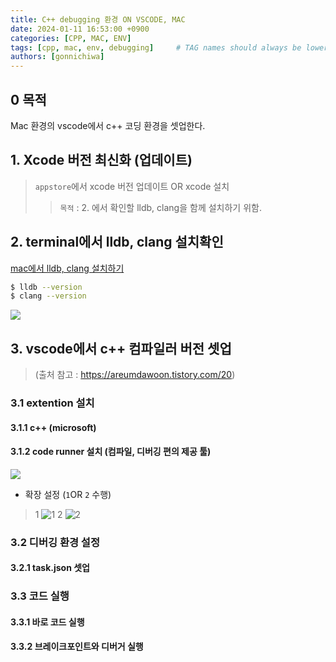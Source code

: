 ```yaml
---
title: C++ debugging 환경 ON VSCODE, MAC
date: 2024-01-11 16:53:00 +0900
categories: [CPP, MAC, ENV]
tags: [cpp, mac, env, debugging]     # TAG names should always be lowercase
authors: [gonnichiwa]
---
```


## 0 목적

Mac 환경의 vscode에서 c++ 코딩 환경을 셋업한다.

## 1. Xcode 버전 최신화 (업데이트)
> `appstore`에서 xcode 버전 업데이트 OR xcode 설치   
>> `목적` : 2. 에서 확인할 lldb, clang을 함께 설치하기 위함.

## 2. terminal에서 lldb, clang 설치확인

[mac에서 lldb, clang 설치하기](링크)

```sh
$ lldb --version
$ clang --version
```

![](https://img1.daumcdn.net/thumb/R1280x0/?scode=mtistory2&fname=https%3A%2F%2Fblog.kakaocdn.net%2Fdn%2F8clGB%2FbtsDmqNgPql%2FkfkdWLXj4xK4JbRV1fKBZ0%2Fimg.png)

## 3. vscode에서 c++ 컴파일러 버전 셋업  
> (출처 참고 : https://areumdawoon.tistory.com/20)

### 3.1 extention 설치

#### 3.1.1 c++ (microsoft)

#### 3.1.2 code runner 설치 (컴파일, 디버깅 편의 제공 툴)

![](https://img1.daumcdn.net/thumb/R1280x0/?scode=mtistory2&fname=https%3A%2F%2Fblog.kakaocdn.net%2Fdn%2FbQWZrO%2FbtsDnxZrpYS%2FEtNN6IuhbGBq97dS0tGk9k%2Fimg.png)

- 확장 설정 (`1`OR `2` 수행)
> 1
![1](https://img1.daumcdn.net/thumb/R1280x0/?scode=mtistory2&fname=https%3A%2F%2Fblog.kakaocdn.net%2Fdn%2FdKo6vn%2FbtsDjXyzlIl%2FgMyKbt4uBORW1kqKkjUcZk%2Fimg.png)
> 2
![2](https://img1.daumcdn.net/thumb/R1280x0/?scode=mtistory2&fname=https%3A%2F%2Fblog.kakaocdn.net%2Fdn%2FdZklWG%2FbtsDlnXCR2A%2F9TWKdeoJSA1Euvuk7ENy51%2Fimg.png)

### 3.2 디버깅 환경 설정


#### 3.2.1 task.json 셋업

### 3.3 코드 실행
#### 3.3.1 바로 코드 실행
#### 3.3.2 브레이크포인트와 디버거 실행